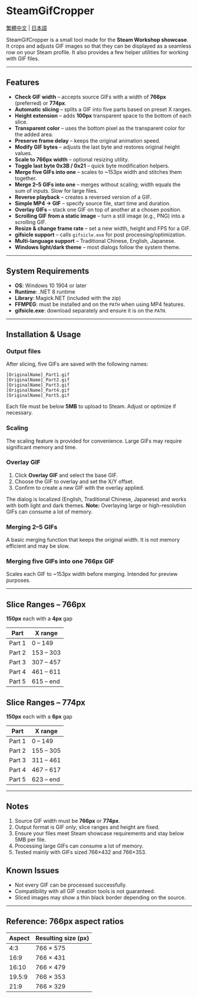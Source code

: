 # SteamGifCropper

[繁體中文](./Readme.md) | [日本語](./Readme_ja.md)

SteamGifCropper is a small tool made for the **Steam Workshop showcase**. It crops and adjusts GIF images so that they can be displayed as a seamless row on your Steam profile. It also provides a few helper utilities for working with GIF files.

---

## Features

- **Check GIF width** – accepts source GIFs with a width of **766px** (preferred) or **774px**.
- **Automatic slicing** – splits a GIF into five parts based on preset X ranges.
- **Height extension** – adds **100px** transparent space to the bottom of each slice.
- **Transparent color** – uses the bottom pixel as the transparent color for the added area.
- **Preserve frame delay** – keeps the original animation speed.
- **Modify GIF bytes** – adjusts the last byte and restores original height values.
- **Scale to 766px width** – optional resizing utility.
- **Toggle last byte 0x3B / 0x21** – quick byte modification helpers.
- **Merge five GIFs into one** – scales to ~153px width and stitches them together.
- **Merge 2–5 GIFs into one** – merges without scaling; width equals the sum of inputs. Slow for large files.
- **Reverse playback** – creates a reversed version of a GIF.
- **Simple MP4 → GIF** – specify source file, start time and duration.
- **Overlay GIFs** – stack one GIF on top of another at a chosen position.
- **Scrolling GIF from a static image** – turn a still image (e.g., PNG) into a scrolling GIF.
- **Resize & change frame rate** – set a new width, height and FPS for a GIF.
- **gifsicle support** – calls `gifsicle.exe` for post processing/optimization.
- **Multi-language support** – Traditional Chinese, English, Japanese.
- **Windows light/dark theme** – most dialogs follow the system theme.

---

## System Requirements

- **OS**: Windows 10 1904 or later
- **Runtime**: .NET 8 runtime
- **Library**: Magick.NET (included with the zip)
- **FFMPEG**: must be installed and on the `PATH` when using MP4 features.
- **gifsicle.exe**: download separately and ensure it is on the `PATH`.

---

## Installation & Usage

### Output files
After slicing, five GIFs are saved with the following names:
```
[OriginalName]_Part1.gif
[OriginalName]_Part2.gif
[OriginalName]_Part3.gif
[OriginalName]_Part4.gif
[OriginalName]_Part5.gif
```
Each file must be below **5MB** to upload to Steam. Adjust or optimize if necessary.

### Scaling
The scaling feature is provided for convenience. Large GIFs may require significant memory and time.

### Overlay GIF
1. Click **Overlay GIF** and select the base GIF.
2. Choose the GIF to overlay and set the X/Y offset.
3. Confirm to create a new GIF with the overlay applied.

The dialog is localized (English, Traditional Chinese, Japanese) and works with both light and dark themes.
**Note:** Overlaying large or high-resolution GIFs can consume a lot of memory.

### Merging 2–5 GIFs
A basic merging function that keeps the original width. It is not memory efficient and may be slow.

### Merging five GIFs into one 766px GIF
Scales each GIF to ~153px width before merging. Intended for preview purposes.

---

## Slice Ranges – **766px**
**150px** each with a **4px** gap

| Part | X range |
|------|---------|
| Part 1 | 0 – 149 |
| Part 2 | 153 – 303 |
| Part 3 | 307 – 457 |
| Part 4 | 461 – 611 |
| Part 5 | 615 – end |

## Slice Ranges – **774px**
**150px** each with a **6px** gap

| Part | X range |
|------|---------|
| Part 1 | 0 – 149 |
| Part 2 | 155 – 305 |
| Part 3 | 311 – 461 |
| Part 4 | 467 – 617 |
| Part 5 | 623 – end |

---

## Notes

1. Source GIF width must be **766px** or **774px**.
2. Output format is GIF only; slice ranges and height are fixed.
3. Ensure your files meet Steam showcase requirements and stay below 5MB per file.
4. Processing large GIFs can consume a lot of memory.
5. Tested mainly with GIFs sized 766×432 and 766×353.

## Known Issues

- Not every GIF can be processed successfully.
- Compatibility with all GIF creation tools is not guaranteed.
- Sliced images may show a thin black border depending on the source.

---

## Reference: 766px aspect ratios
| Aspect | Resulting size (px) |
|--------|--------------------|
| 4:3    | 766 × 575 |
| 16:9   | 766 × 431 |
| 16:10  | 766 × 479 |
| 19.5:9 | 766 × 353 |
| 21:9   | 766 × 329 |


